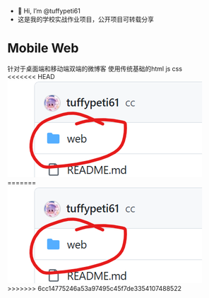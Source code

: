 - 👋 Hi, I’m @tuffypeti61
- 这是我的学校实战作业项目，公开项目可转载分享
<!---
tuffypeti61/tuffypeti61 is a ✨ special ✨ repository because its `README.md` (this file) appears on your GitHub profile.
You can click the Preview link to take a look at your changes.
--->

<h1>Mobile Web</h1>
针对于桌面端和移动端双端的微博客 使用传统基础的html js css<br>
<<<<<<< HEAD
<img src="/web/images/readme/web.png">
=======
<img src="/web/images/readme/web.png">
>>>>>>> 6cc14775246a53a97495c45f7de3354107488522
